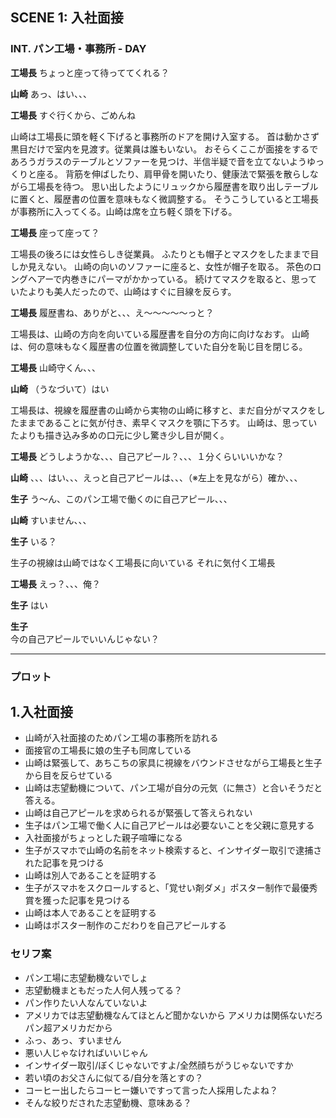 ## SCENE 1: 入社面接

### INT. パン工場・事務所 - DAY

**工場長**
ちょっと座って待っててくれる？

**山崎**
あっ、はい、、、

**工場長**
すぐ行くから、ごめんね

山崎は工場長に頭を軽く下げると事務所のドアを開け入室する。
首は動かさず黒目だけで室内を見渡す。従業員は誰もいない。
おそらくここが面接をするであろうガラスのテーブルとソファーを見つけ、半信半疑で音を立てないようゆっくりと座る。
背筋を伸ばしたり、肩甲骨を開いたり、健康法で緊張を散らしながら工場長を待つ。
思い出したようにリュックから履歴書を取り出しテーブルに置くと、履歴書の位置を意味もなく微調整する。
そうこうしていると工場長が事務所に入ってくる。山崎は席を立ち軽く頭を下げる。

**工場長**
座って座って？

工場長の後ろには女性らしき従業員。
ふたりとも帽子とマスクをしたままで目しか見えない。
山崎の向いのソファーに座ると、女性が帽子を取る。
茶色のロングヘアーで内巻きにパーマがかかっている。
続けてマスクを取ると、思っていたよりも美人だったので、山崎はすぐに目線を反らす。

**工場長**
履歴書ね、ありがと、、、え～～～～～っと？

工場長は、山崎の方向を向いている履歴書を自分の方向に向けなおす。
山崎は、何の意味もなく履歴書の位置を微調整していた自分を恥じ目を閉じる。

**工場長**
山崎守くん、、、

**山崎**
（うなづいて）はい

工場長は、視線を履歴書の山崎から実物の山崎に移すと、まだ自分がマスクをしたままであることに気が付き、素早くマスクを顎に下ろす。
山崎は、思っていたよりも描き込み多めの口元に少し驚き少し目が開く。

**工場長**
どうしようかな、、、自己アピール？、、、１分くらいいいかな？

**山崎**
、、、はい、、、えっと自己アピールは、、、（※左上を見ながら）確か、、、

**生子**
う～ん、このパン工場で働くのに自己アピール、、、

**山崎**
すいません、、、

**生子**
いる？

生子の視線は山崎ではなく工場長に向いている
それに気付く工場長

**工場長**
えっ？、、、俺？

**生子**
はい

**生子**  
今の自己アピールでいいんじゃない？

---

### プロット

## 1.入社面接

-   山崎が入社面接のためパン工場の事務所を訪れる
-   面接官の工場長に娘の生子も同席している
-   山崎は緊張して、あちこちの家具に視線をバウンドさせながら工場長と生子から目を反らせている
-   山崎は志望動機について、パン工場が自分の元気（に無さ）と合いそうだと答える。
-   山崎は自己アピールを求められるが緊張して答えられない
-   生子はパン工場で働く人に自己アピールは必要ないことを父親に意見する
-   入社面接がちょっとした親子喧嘩になる
-   生子がスマホで山崎の名前をネット検索すると、インサイダー取引で逮捕された記事を見つける
-   山崎は別人であることを証明する
-   生子がスマホをスクロールすると、「覚せい剤ダメ」ポスター制作で最優秀賞を獲った記事を見つける
-   山崎は本人であることを証明する
-   山崎はポスター制作のこだわりを自己アピールする

### セリフ案

-   パン工場に志望動機ないでしょ
-   志望動機まともだった人何人残ってる？
-   パン作りたい人なんていないよ
-   アメリカでは志望動機なんてほとんど聞かないから アメリカは関係ないだろ パン超アメリカだから
-   ふっ、あっ、すいません
-   悪い人じゃなければいいじゃん
-   インサイダー取引/ぼくじゃないですよ/全然顔ちがうじゃないですか
-   若い頃のお父さんに似てる/自分を落とすの？
-   コーヒー出したらコーヒー嫌いですって言った人採用したよね？
-   そんな絞りだされた志望動機、意味ある？
